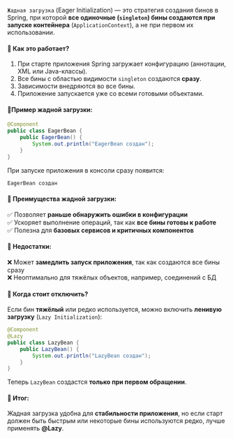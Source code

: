 `Жадная загрузка` (Eager Initialization) — это стратегия создания бинов в Spring, при которой **все одиночные (`singleton`) бины создаются при запуске контейнера** (`ApplicationContext`), а не при первом их использовании.
#### 🔹 Как это работает?

1. При старте приложения Spring загружает конфигурацию (аннотации, XML или Java-классы).
2. Все бины с областью видимости `singleton` создаются **сразу**.
3. Зависимости внедряются во все бины.
4. Приложение запускается уже со всеми готовыми объектами.
#### 🔹Пример жадной загрузки:

```java
@Component
public class EagerBean {
    public EagerBean() {
        System.out.println("EagerBean создан");
    }
}
```
При запуске приложения в консоли сразу появится:
```java
EagerBean создан
```
#### 🔹 Преимущества жадной загрузки:

✅ Позволяет **раньше обнаружить ошибки в конфигурации**  
✅ Ускоряет выполнение операций, так как **все бины готовы к работе**  
✅ Полезна для **базовых сервисов и критичных компонентов**
#### 🔹 Недостатки:

❌ Может **замедлить запуск приложения**, так как создаются все бины сразу  
❌ Неоптимально для тяжёлых объектов, например, соединений с БД

#### 🔹 Когда стоит отключить?

Если бин **тяжёлый** или редко используется, можно включить **ленивую загрузку** (`Lazy Initialization`):
```java 
@Component
@Lazy
public class LazyBean {
    public LazyBean() {
        System.out.println("LazyBean создан");
    }
}
```
Теперь `LazyBean` создастся **только при первом обращении**.
#### 🔹 Итог:
Жадная загрузка удобна для **стабильности приложения**, но если старт должен быть быстрым или некоторые бины используются редко, лучше применять **@Lazy**.